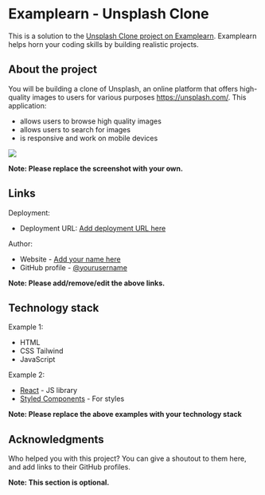 # Examplearn - Unsplash Clone

This is a solution to the [Unsplash Clone project on Examplearn](https://examplearn.com/projects/9e63d5ca-25ea-4341-8cb1-0808762c19c0). Examplearn helps horn your coding skills by building realistic projects.

## About the project

You will be building a clone of Unsplash, an online platform that offers high-quality images to users for various purposes https://unsplash.com/. This application:

- allows users to browse high quality images
- allows users to search for images
- is responsive and work on mobile devices

![](./demo/demo-1.jpg)

**Note: Please replace the screenshot with your own.**

## Links

Deployment:

- Deployment URL: [Add deployment URL here](https://deployment-url.com)

Author:

- Website - [Add your name here](https://www.your-profile.com)
- GitHub profile - [@yourusername](https://github.com/yourusername)

**Note: Please add/remove/edit the above links.**

## Technology stack

Example 1:

- HTML
- CSS Tailwind
- JavaScript

Example 2:

- [React](https://reactjs.org/) - JS library
- [Styled Components](https://styled-components.com/) - For styles

**Note: Please replace the above examples with your technology stack**

## Acknowledgments

Who helped you with this project? You can give a shoutout to them here, and add links to their GitHub profiles.

**Note: This section is optional.**
